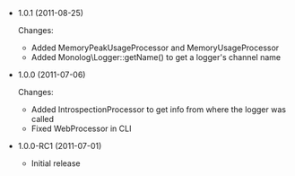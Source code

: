 * 1.0.1 (2011-08-25)

  Changes:

    * Added MemoryPeakUsageProcessor and MemoryUsageProcessor
    * Added Monolog\Logger::getName() to get a logger's channel name

* 1.0.0 (2011-07-06)

  Changes:

    * Added IntrospectionProcessor to get info from where the logger was called
    * Fixed WebProcessor in CLI

* 1.0.0-RC1 (2011-07-01)

  * Initial release
